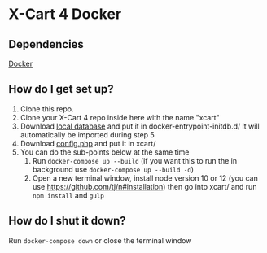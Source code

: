 # X-Cart 4 Docker #

## Dependencies ##
[Docker](https://docker.github.io/engine/installation/)  

## How do I get set up? ##

1. Clone this repo.
2. Clone your X-Cart 4 repo inside here with the name "xcart" 
3. Download [local database](https://drive.google.com/file/d/1lJLPsfLAD5pCasw3vLHdnFEIIbtNVAOf/view?usp=sharing) and put it in docker-entrypoint-initdb.d/ it will automatically be imported during step 5
4. Download [config.php](https://drive.google.com/file/d/1TO_ZEa3KaBQK6CGtLsWU04n0SP9X8h5O/view?usp=sharing) and put it in xcart/
5. You can do the sub-points below at the same time
    1. Run `docker-compose up --build` (if you want this to run the in background use `docker-compose up --build -d`)
    2. Open a new terminal window, install node version 10 or 12 (you can use https://github.com/tj/n#installation) then go into xcart/ and run `npm install` and `gulp`

## How do I shut it down? ##

Run `docker-compose down` or close the terminal window
